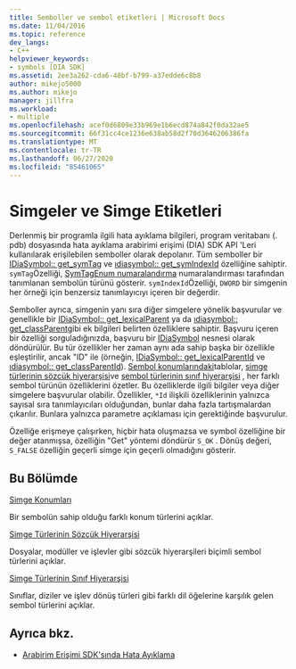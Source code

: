 ```yaml
---
title: Semboller ve sembol etiketleri | Microsoft Docs
ms.date: 11/04/2016
ms.topic: reference
dev_langs:
- C++
helpviewer_keywords:
- symbols [DIA SDK]
ms.assetid: 2ee3a262-cda6-48bf-b799-a37edde6c8b8
author: mikejo5000
ms.author: mikejo
manager: jillfra
ms.workload:
- multiple
ms.openlocfilehash: acef0d6809e33b969e1b6ecd874a842f0da32ae5
ms.sourcegitcommit: 66f31cc4ce1236e638ab58d2f70d3646206386fa
ms.translationtype: MT
ms.contentlocale: tr-TR
ms.lasthandoff: 06/27/2020
ms.locfileid: "85461065"
---
```

# <a name="symbols-and-symbol-tags"></a>Simgeler ve Simge Etiketleri
Derlenmiş bir programla ilgili hata ayıklama bilgileri, program veritabanı (. pdb) dosyasında hata ayıklama arabirimi erişimi (DIA) SDK API 'Leri kullanılarak erişilebilen semboller olarak depolanır. Tüm semboller bir [IDiaSymbol:: get_symTag](../../debugger/debug-interface-access/idiasymbol-get-symtag.md) ve [ıdiasymbol:: get_symIndexId](../../debugger/debug-interface-access/idiasymbol-get-symindexid.md) özelliğine sahiptir. `symTag`Özelliği, [SymTagEnum numaralandırma](../../debugger/debug-interface-access/symtagenum.md) numaralandırması tarafından tanımlanan sembolün türünü gösterir. `symIndexId`Özelliği, `DWORD` bir simgenin her örneği için benzersiz tanımlayıcıyı içeren bir değerdir.

 Semboller ayrıca, simgenin yanı sıra diğer simgelere yönelik başvurular ve genellikle bir [IDiaSymbol:: get_lexicalParent](../../debugger/debug-interface-access/idiasymbol-get-lexicalparent.md) ya da [ıdiasymbol:: get_classParent](../../debugger/debug-interface-access/idiasymbol-get-classparent.md)gibi ek bilgileri belirten özelliklere sahiptir. Başvuru içeren bir özelliği sorguladığınızda, başvuru bir [IDiaSymbol](../../debugger/debug-interface-access/idiasymbol.md) nesnesi olarak döndürülür. Bu tür özellikler her zaman aynı ada sahip başka bir özellikle eşleştirilir, ancak "ID" ile (örneğin, [IDiaSymbol:: get_lexicalParentId](../../debugger/debug-interface-access/idiasymbol-get-lexicalparentid.md) ve [ıdiasymbol:: get_classParentId](../../debugger/debug-interface-access/idiasymbol-get-classparentid.md)). [Sembol konumlarındaki](../../debugger/debug-interface-access/symbol-locations.md)tablolar, [simge türlerinin sözcük hiyerarşisi](../../debugger/debug-interface-access/lexical-hierarchy-of-symbol-types.md)ve [sembol türlerinin sınıf hiyerarşisi](../../debugger/debug-interface-access/class-hierarchy-of-symbol-types.md) , her farklı sembol türünün özelliklerini özetler. Bu özelliklerde ilgili bilgiler veya diğer simgelere başvurular olabilir. Özellikler, `*Id` ilişkili özelliklerinin yalnızca sayısal sıra tanımlayıcıları olduğundan, bunlar daha fazla tartışmalardan çıkarılır. Bunlara yalnızca parametre açıklaması için gerektiğinde başvurulur.

 Özelliğe erişmeye çalışırken, hiçbir hata oluşmazsa ve symbol özelliğine bir değer atanmışsa, özelliğin "Get" yöntemi döndürür `S_OK` . Dönüş değeri, `S_FALSE` özelliğin geçerli simge için geçerli olmadığını gösterir.

## <a name="in-this-section"></a>Bu Bölümde

[Simge Konumları](../../debugger/debug-interface-access/symbol-locations.md)

Bir sembolün sahip olduğu farklı konum türlerini açıklar.

[Simge Türlerinin Sözcük Hiyerarşisi](../../debugger/debug-interface-access/lexical-hierarchy-of-symbol-types.md)

Dosyalar, modüller ve işlevler gibi sözcük hiyerarşileri biçimli sembol türlerini açıklar.

[Simge Türlerinin Sınıf Hiyerarşisi](../../debugger/debug-interface-access/class-hierarchy-of-symbol-types.md)

Sınıflar, diziler ve işlev dönüş türleri gibi farklı dil öğelerine karşılık gelen sembol türlerini açıklar.

## <a name="see-also"></a>Ayrıca bkz.

- [Arabirim Erişimi SDK'sında Hata Ayıklama](../../debugger/debug-interface-access/debug-interface-access-sdk.md)